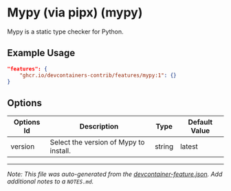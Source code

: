 
# Mypy (via pipx) (mypy)

Mypy is a static type checker for Python.

## Example Usage

```json
"features": {
    "ghcr.io/devcontainers-contrib/features/mypy:1": {}
}
```

## Options

| Options Id | Description | Type | Default Value |
|-----|-----|-----|-----|
| version | Select the version of Mypy to install. | string | latest |



---

_Note: This file was auto-generated from the [devcontainer-feature.json](https://github.com/devcontainers-contrib/features/blob/main/src/mypy/devcontainer-feature.json).  Add additional notes to a `NOTES.md`._
